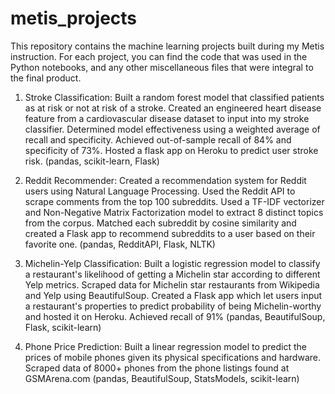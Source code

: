 # metis_projects

This repository contains the machine learning projects built during my Metis instruction. For each project, you can find the code that was used in the Python notebooks, and any other miscellaneous files that were integral to the final product.

1) Stroke Classification: Built a random forest model that classified patients as at risk or not at risk of a stroke. Created an engineered heart disease feature from a cardiovascular disease dataset to input into my stroke classifier. Determined model effectiveness using a weighted average of recall and specificity. Achieved out-of-sample recall of 84% and specificity of 73%. Hosted a flask app on Heroku to predict user stroke risk. (pandas, scikit-learn, Flask)

2) Reddit Recommender: Created a recommendation system for Reddit users using Natural Language Processing. Used the Reddit API to scrape comments from the top 100 subreddits. Used a TF-IDF vectorizer and Non-Negative Matrix Factorization model to extract 8 distinct topics from the corpus. Matched each subreddit by cosine similarity and created a Flask app to recommend subreddits to a user based on their favorite one. (pandas, RedditAPI, Flask, NLTK)

3) Michelin-Yelp Classification: Built a logistic regression model to classify a restaurant's likelihood of getting a Michelin star according to different Yelp metrics. Scraped data for Michelin star restaurants from Wikipedia and Yelp using BeautifulSoup. Created a Flask app which let users input a restaurant's properties to predict probability of being Michelin-worthy and hosted it on Heroku. Achieved recall of 91% (pandas, BeautifulSoup, Flask, scikit-learn)

4) Phone Price Prediction: Built a linear regression model to predict the prices of mobile phones given its physical specifications and hardware. Scraped data of 8000+ phones from the phone listings found at GSMArena.com (pandas, BeautifulSoup, StatsModels, scikit-learn)
